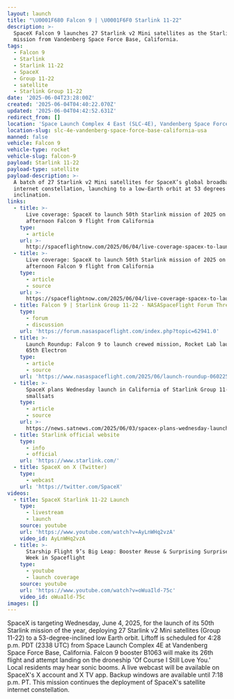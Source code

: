 ```yaml
---
layout: launch
title: "\U0001F680 Falcon 9 | \U0001F6F0 Starlink 11-22"
description: >-
  SpaceX Falcon 9 launches 27 Starlink v2 Mini satellites as the Starlink 11-22
  mission from Vandenberg Space Force Base, California.
tags:
  - Falcon 9
  - Starlink
  - Starlink 11-22
  - SpaceX
  - Group 11-22
  - satellite
  - Starlink Group 11-22
date: '2025-06-04T23:28:00Z'
created: '2025-06-04T04:40:22.070Z'
updated: '2025-06-04T04:42:52.631Z'
redirect_from: []
location: 'Space Launch Complex 4 East (SLC-4E), Vandenberg Space Force Base, California'
location-slug: slc-4e-vandenberg-space-force-base-california-usa
manned: false
vehicle: Falcon 9
vehicle-type: rocket
vehicle-slug: falcon-9
payload: Starlink 11-22
payload-type: satellite
payload-description: >-
  A batch of 27 Starlink v2 Mini satellites for SpaceX’s global broadband
  internet constellation, launching to a low-Earth orbit at 53 degrees
  inclination.
links:
  - title: >-
      Live coverage: SpaceX to launch 50th Starlink mission of 2025 on Wednesday
      afternoon Falcon 9 flight from California
    type:
      - article
    url: >-
      http://spaceflightnow.com/2025/06/04/live-coverage-spacex-to-launch-50th-starlink-mission-of-2025-on-wednesday-afternoon-falcon-9-flight-from-california
  - title: >-
      Live coverage: SpaceX to launch 50th Starlink mission of 2025 on Wednesday
      afternoon Falcon 9 flight from California
    type:
      - article
      - source
    url: >-
      https://spaceflightnow.com/2025/06/04/live-coverage-spacex-to-launch-27-starlink-satellites-on-falcon-9-rocket-from-vandenberg-sfb-4/
  - title: Falcon 9 | Starlink Group 11-22 - NASASpaceFlight Forum Thread
    type:
      - forum
      - discussion
    url: 'https://forum.nasaspaceflight.com/index.php?topic=62941.0'
  - title: >-
      Launch Roundup: Falcon 9 to launch crewed mission, Rocket Lab launches
      65th Electron
    type:
      - article
      - source
    url: 'https://www.nasaspaceflight.com/2025/06/launch-roundup-060225/'
  - title: >-
      SpaceX plans Wednesday launch in California of Starlink Group 11-22
      smallsats
    type:
      - article
      - source
    url: >-
      https://news.satnews.com/2025/06/03/spacex-plans-wednesday-launch-in-california-of-starlink-group-11-22-smallsats/
  - title: Starlink official website
    type:
      - info
      - official
    url: 'https://www.starlink.com/'
  - title: SpaceX on X (Twitter)
    type:
      - webcast
    url: 'https://twitter.com/SpaceX'
videos:
  - title: SpaceX Starlink 11-22 Launch
    type:
      - livestream
      - launch
    source: youtube
    url: 'https://www.youtube.com/watch?v=AyLnWHq2vzA'
    video_id: AyLnWHq2vzA
  - title: >-
      Starship Flight 9’s Big Leap: Booster Reuse & Surprising Surprises | This
      Week in Spaceflight
    type:
      - youtube
      - launch coverage
    source: youtube
    url: 'https://www.youtube.com/watch?v=oWuaIld-75c'
    video_id: oWuaIld-75c
images: []
---
```

SpaceX is targeting Wednesday, June 4, 2025, for the launch of its 50th Starlink mission of the year, deploying 27 Starlink v2 Mini satellites (Group 11-22) to a 53-degree-inclined low Earth orbit. Liftoff is scheduled for 4:28 p.m. PDT (2338 UTC) from Space Launch Complex 4E at Vandenberg Space Force Base, California. Falcon 9 booster B1063 will make its 26th flight and attempt landing on the droneship 'Of Course I Still Love You.' Local residents may hear sonic booms. A live webcast will be available on SpaceX's X account and X TV app. Backup windows are available until 7:18 p.m. PT. This mission continues the deployment of SpaceX's satellite internet constellation.
